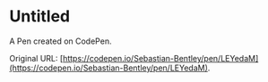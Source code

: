# Untitled

A Pen created on CodePen.

Original URL: [https://codepen.io/Sebastian-Bentley/pen/LEYedaM](https://codepen.io/Sebastian-Bentley/pen/LEYedaM).

